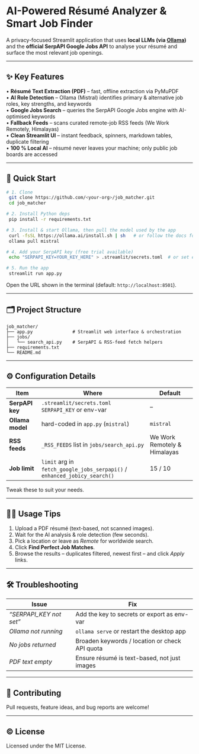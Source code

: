 # AI-Powered Résumé Analyzer & Smart Job Finder

A privacy-focused Streamlit application that uses **local LLMs (via [Ollama](https://ollama.ai))** and the **official SerpAPI Google Jobs API** to analyse your résumé and surface the most relevant job openings.

---

## ✨ Key Features

• **Résumé Text Extraction (PDF)** – fast, offline extraction via PyMuPDF  
• **AI Role Detection** – Ollama (Mistral) identifies primary & alternative job roles, key strengths, and keywords  
• **Google Jobs Search** – queries the SerpAPI Google Jobs engine with AI-optimised keywords  
• **Fallback Feeds** – scans curated remote-job RSS feeds (We Work Remotely, Himalayas)  
• **Clean Streamlit UI** – instant feedback, spinners, markdown tables, duplicate filtering  
• **100 % Local AI** – résumé never leaves your machine; only public job boards are accessed

---

## 🚀 Quick Start

```bash
# 1. Clone
 git clone https://github.com/<your-org>/job_matcher.git
 cd job_matcher

# 2. Install Python deps
 pip install -r requirements.txt

# 3. Install & start Ollama, then pull the model used by the app
 curl -fsSL https://ollama.ai/install.sh | sh   # or follow the docs for your OS
 ollama pull mistral

# 4. Add your SerpAPI key (free trial available)
 echo "SERPAPI_KEY=YOUR_KEY_HERE" > .streamlit/secrets.toml  # or set env-var

# 5. Run the app
 streamlit run app.py
```

Open the URL shown in the terminal (default: `http://localhost:8501`).

---

## 🗂️ Project Structure

```text
job_matcher/
├── app.py               # Streamlit web interface & orchestration
├── jobs/
│   └── search_api.py    # SerpAPI & RSS-feed fetch helpers
├── requirements.txt
└── README.md
```

---

## ⚙️ Configuration Details

| Item | Where | Default |
|------|-------|---------|
| **SerpAPI key** | `.streamlit/secrets.toml` `SERPAPI_KEY` or env-var | – |
| **Ollama model** | hard-coded in `app.py` (`mistral`) | `mistral` |
| **RSS feeds** | `_RSS_FEEDS` list in `jobs/search_api.py` | We Work Remotely & Himalayas |
| **Job limit** | `limit` arg in `fetch_google_jobs_serpapi()` / `enhanced_jobicy_search()` | 15 / 10 |

Tweak these to suit your needs.

---

## 🙋‍♂️ Usage Tips

1. Upload a PDF résumé (text-based, not scanned images).  
2. Wait for the AI analysis & role detection (few seconds).  
3. Pick a location or leave as *Remote* for worldwide search.  
4. Click **Find Perfect Job Matches**.  
5. Browse the results – duplicates filtered, newest first – and click *Apply* links.

---

## 🛠️ Troubleshooting

| Issue | Fix |
|-------|-----|
| *“SERPAPI_KEY not set”* | Add the key to secrets or export as env-var |
| *Ollama not running* | `ollama serve` or restart the desktop app |
| *No jobs returned* | Broaden keywords / location or check API quota |
| *PDF text empty* | Ensure résumé is text-based, not just images |

---

## 🤝 Contributing

Pull requests, feature ideas, and bug reports are welcome!

---

## © License

Licensed under the MIT License.
